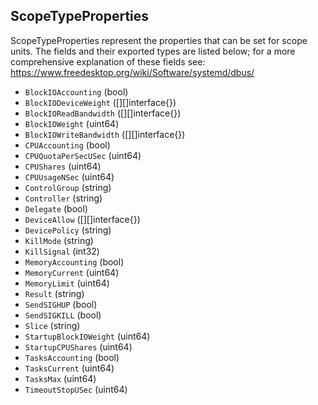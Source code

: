 ## ScopeTypeProperties

ScopeTypeProperties represent the properties that can be set for scope
units. The fields and their exported types are listed below; for a more
comprehensive explanation of these fields see:
https://www.freedesktop.org/wiki/Software/systemd/dbus/

- `BlockIOAccounting` (bool)
- `BlockIODeviceWeight` ([][]interface{})
- `BlockIOReadBandwidth` ([][]interface{})
- `BlockIOWeight` (uint64)
- `BlockIOWriteBandwidth` ([][]interface{})
- `CPUAccounting` (bool)
- `CPUQuotaPerSecUSec` (uint64)
- `CPUShares` (uint64)
- `CPUUsageNSec` (uint64)
- `ControlGroup` (string)
- `Controller` (string)
- `Delegate` (bool)
- `DeviceAllow` ([][]interface{})
- `DevicePolicy` (string)
- `KillMode` (string)
- `KillSignal` (int32)
- `MemoryAccounting` (bool)
- `MemoryCurrent` (uint64)
- `MemoryLimit` (uint64)
- `Result` (string)
- `SendSIGHUP` (bool)
- `SendSIGKILL` (bool)
- `Slice` (string)
- `StartupBlockIOWeight` (uint64)
- `StartupCPUShares` (uint64)
- `TasksAccounting` (bool)
- `TasksCurrent` (uint64)
- `TasksMax` (uint64)
- `TimeoutStopUSec` (uint64)
